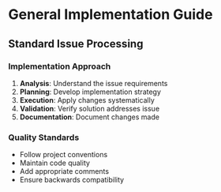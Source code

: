 # General Implementation Guide

## Standard Issue Processing

### Implementation Approach
1. **Analysis**: Understand the issue requirements
2. **Planning**: Develop implementation strategy
3. **Execution**: Apply changes systematically
4. **Validation**: Verify solution addresses issue
5. **Documentation**: Document changes made

### Quality Standards
- Follow project conventions
- Maintain code quality
- Add appropriate comments
- Ensure backwards compatibility